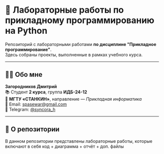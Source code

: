 # 🧠 Лабораторные работы по прикладному программированию на Python

Репозиторий с лабораторными работами **по дисциплине "Прикладное программирование"**.  
Здесь собраны проекты, выполненные в рамках учебного курса.

---

## 👨‍🎓 Обо мне

**Загородников Дмитрий**  
📚 Студент **2 курса**, группа **ИДБ-24-12**  
🏫 **МГТУ «СТАНКИН»**, направление — *Прикладная информатика*  
📧 Email: [spasewar@gmail.com](mailto:spasewar@gmail.com)  
💬 Telegram: [@syncora_h](https://t.me/syncora_h)

---

## 🧩 О репозитории

В данном репозитории представлены лабораторные работы, которые включают в себя код + диаграмма + отчёт + доп. файлы
